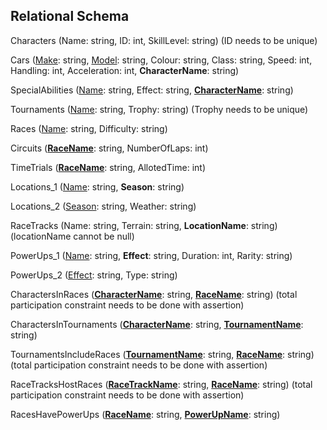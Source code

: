 ## Relational Schema

Characters (Name: string, ID: int, SkillLevel: string)
(ID needs to be unique)

Cars (<ins>Make</ins>: string, <ins>Model</ins>: string, Colour: string, Class: string, Speed: int, Handling: int, Acceleration: int, **CharacterName**: string)

SpecialAbilities (<ins>Name</ins>: string, Effect: string, <ins>**CharacterName**</ins>: string) 

Tournaments (<ins>Name</ins>: string, Trophy: string)
(Trophy needs to be unique)

Races (<ins>Name</ins>: string, Difficulty: string)

Circuits (<ins>**RaceName**</ins>: string, NumberOfLaps: int)

TimeTrials (<ins>**RaceName**</ins>: string, AllotedTime: int)

Locations_1 (<ins>Name</ins>: string, **Season**: string)

Locations_2 (<ins>Season</ins>: string, Weather: string)

RaceTracks (Name: string, Terrain: string, **LocationName**: string)
(locationName cannot be null)

PowerUps_1 (<ins>Name</ins>: string, **Effect**: string, Duration: int, Rarity: string)

PowerUps_2 (<ins>Effect</ins>: string, Type: string)

CharactersInRaces (<ins>**CharacterName**</ins>: string, <ins>**RaceName**</ins>: string) 
(total participation constraint needs to be done with assertion)

CharactersInTournaments (<ins>**CharacterName**</ins>: string, <ins>**TournamentName**</ins>: string)

TournamentsIncludeRaces (<ins>**TournamentName**</ins>: string, <ins>**RaceName**</ins>: string)
(total participation constraint needs to be done with assertion)

RaceTracksHostRaces (<ins>**RaceTrackName**</ins>: string, <ins>**RaceName**</ins>: string)
(total participation constraint needs to be done with assertion)

RacesHavePowerUps (<ins>**RaceName**</ins>: string, <ins>**PowerUpName**</ins>: string)